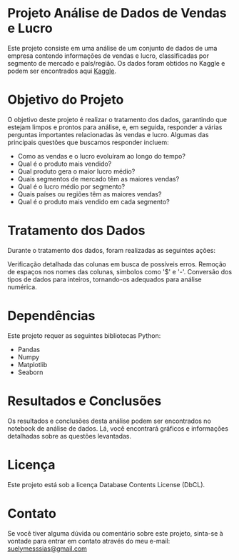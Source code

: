 # Projeto Análise de Dados de Vendas e Lucro

Este projeto consiste em uma análise de um conjunto de dados de uma empresa contendo informações de vendas e lucro, classificadas por segmento de mercado e país/região. Os dados foram obtidos no Kaggle e podem ser encontrados aqui [Kaggle](https://www.kaggle.com/datasets/atharvaarya25/financials/code).

# Objetivo do Projeto

O objetivo deste projeto é realizar o tratamento dos dados, garantindo que estejam limpos e prontos para análise, e, em seguida, responder a várias perguntas importantes relacionadas às vendas e lucro. Algumas das principais questões que buscamos responder incluem:

* Como as vendas e o lucro evoluíram ao longo do tempo?
* Qual é o produto mais vendido?
* Qual produto gera o maior lucro médio?
* Quais segmentos de mercado têm as maiores vendas?
* Qual é o lucro médio por segmento?
* Quais países ou regiões têm as maiores vendas?
* Qual é o produto mais vendido em cada segmento?

# Tratamento dos Dados
Durante o tratamento dos dados, foram realizadas as seguintes ações:

Verificação detalhada das colunas em busca de possíveis erros.
Remoção de espaços nos nomes das colunas, símbolos como '$' e '-'.
Conversão dos tipos de dados para inteiros, tornando-os adequados para análise numérica.

# Dependências
Este projeto requer as seguintes bibliotecas Python:

* Pandas
* Numpy
* Matplotlib
* Seaborn

# Resultados e Conclusões
Os resultados e conclusões desta análise podem ser encontrados no notebook de análise de dados. Lá, você encontrará gráficos e informações detalhadas sobre as questões levantadas.

# Licença
Este projeto está sob a licença Database Contents License (DbCL).

# Contato
Se você tiver alguma dúvida ou comentário sobre este projeto, sinta-se à vontade para entrar em contato através do meu e-mail: suelymesssias@gmail.com









